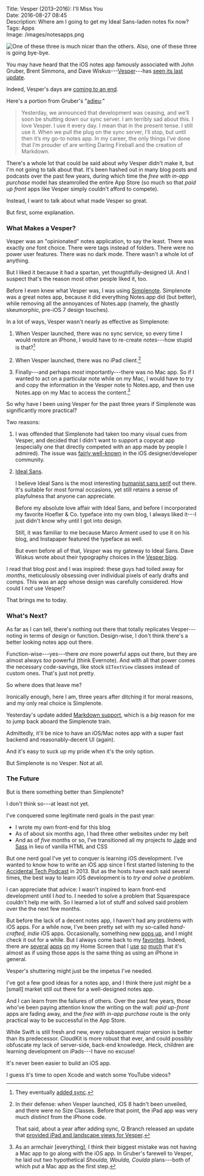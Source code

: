 Title: Vesper (2013–2016): I'll Miss You  
Date: 2016-08-27 08:45  
Description: Where am I going to get my Ideal Sans-laden notes fix now?  
Tags: Apps  
Image: /images/notesapps.png  

![One of these three is much nicer than the others. Also, one of these three is going bye-bye.][1]

You may have heard that the iOS notes app famously associated with John Gruber, Brent Simmons, and Dave Wiskus---[Vesper][2]---has [seen its last update][3].

Indeed, Vesper's days are [coming to an end][4].

Here's a portion from Gruber's "[adieu][5]:"

> Yesterday, we announced that development was ceasing, and we’ll soon be shutting down our sync server. I am terribly sad about this. I love Vesper. I use it every day. I mean that in the present tense. I still use it. When we pull the plug on the sync server, I’ll stop, but until then it’s my go-to notes app. In my career, the only things I’ve done that I’m prouder of are writing Daring Fireball and the creation of Markdown.

There's a whole lot that could be said about *why* Vesper didn't make it, but I'm not going to talk about that. It's been hashed out in many blog posts and podcasts over the past few years, during which time the *free with in-app purchase* model has steamrolled the entire App Store (so much so that *paid up front* apps like Vesper simply couldn't afford to compete).

Instead, I want to talk about what made Vesper so great.

But first, some explanation.

### What Makes a Vesper?

Vesper was an "opinionated" notes application, to say the least. There was exactly *one* font choice. There were tags instead of folders. There were no power user features. There was no dark mode. There wasn't a whole lot of anything. 

But I liked it because it had a spartan, yet thoughtfully-designed UI. And I suspect that's the reason most other people liked it, too.

Before I even knew what Vesper was, I was using [Simplenote][6]. Simplenote was a great notes app, because it did everything Notes.app did (but better), while removing all the annoyances of Notes.app (namely, the ghastly skeumorphic, pre-iOS 7 design touches).

In a lot of ways, Vesper wasn't nearly as effective as Simplenote: 

1. When Vesper launched, there was no sync service, so every time I would restore an iPhone, I would have to re-create notes---how stupid is that?[^1]

2. When Vesper launched, there was no iPad client.[^2]

3. Finally---and perhaps *most* importantly---there was no Mac app. So if I wanted to act on a particular note while on my Mac, I would have to try and copy the information in the Vesper note to Notes.app, and then use Notes.app on my Mac to access the content.[^3]

So why have I been using Vesper for the past three years if Simplenote was significantly more practical?

Two reasons:

1. I was offended that Simplenote had taken too many visual cues from Vesper, and decided that I didn't want to support a copycat app (especially one that directly competed with an app made by people I admired). The issue was [fairly well-known][7] in the iOS designer/developer community.

2. [Ideal Sans][8].

	I believe Ideal Sans is the most interesting [humanist sans serif][9] out there. It's suitable for most formal occasions, yet still retains a sense of playfulness that anyone can appreciate.
	
	Before my absolute love affair with Ideal Sans, and before I incorporated my favorite Hoefler & Co. typeface into my own blog, I always liked it---I just didn't know why until I got into design.
	
	Still, it was familiar to me because Marco Arment used to use it on his blog, and Instapaper featured the typeface as well.
	
	But even before all of that, *Vesper* was my gateway to Ideal Sans. Dave Wiskus wrote about their typography choices in the [Vesper blog][10].
	
I read that blog post and I was inspired: these guys had toiled away for *months*, meticulously obsessing over individual pixels of early drafts and comps. This was an app whose design was carefully considered. How could I *not* use Vesper?
	
That brings me to today.

### What's Next?

As far as I can tell, there's nothing out there that totally replicates Vesper---noting in terms of design or function. Design-wise, I don't think there's a better looking notes app out there.

Function-wise---yes---there *are* more powerful apps out there, but they are almost always *too* powerful (think Evernote). And with all that power comes the necessary code-savings, like stock `UITextView` classes instead of custom ones. That's just not pretty.

So where does that leave me?

Ironically enough, here I am, three years after ditching it for moral reasons, and my only real choice is Simplenote.

Yesterday's update added [Markdown support][11], which is a *big* reason for me to jump back aboard the Simplenote train.

Admittedly, it'll be nice to have an iOS/Mac notes app with a super fast backend and reasonably-decent UI (again).

And it's easy to suck up my pride when it's the only option.

But Simplenote is no Vesper. Not at all.

### The Future

But is there something better than Simplenote?

I don't think so---at least not yet.

I've conquered some legitimate nerd goals in the past year:

* I wrote my own front-end for this blog
* As of about six months ago, I had three other websites under my belt
* And as of *five* months or so, I've transitioned all my projects to [Jade][12] and [Sass][13] in lieu of vanilla HTML and CSS

But one nerd goal I've yet to conquer is learning iOS development. I've wanted to know how to write an iOS app since I first started listening to the [Accidental Tech Podcast][14] in 2013. But as the hosts have each said several times, the best way to learn iOS development is to *try and solve a problem*.

I can appreciate that advice: I wasn't inspired to learn front-end development until I *had* to. I needed to solve a problem that Squarespace couldn't help me with. So I learned a lot of stuff and solved said problem over the the next few months.

But before the lack of a decent notes app, I haven't had any problems with iOS apps. For a while now, I've been pretty set with my so-called *hand-crafted, indie* iOS apps. Occasionally, something new [pops up][15], and I might check it out for a while. But I always come back to my [favorites][16]. Indeed, there are [several][17] [apps][18] [on][19] my Home Screen that I [use][20] [*so*][21] [much][22] that it's almost as if using those apps is the same thing as using an iPhone in general.

Vesper's shuttering might just be the impetus I've needed.

I've got a few good ideas for a notes app, and I think there just *might* be a [small] market still out there for a well-designed notes app.

And I can learn from the failures of others. Over the past few years, those who've been paying attention know the writing on the wall: *paid up-front* apps are fading away, and the *free with in-app purchase* route is the only practical way to be successful in the App Store.

While Swift is still fresh and new, every subsequent major version is better than its predecessor. CloudKit is more robust that ever, and could possibly obfuscate my lack of server-side, back-end knowledge. Heck, children are learning development on iPads---I have no excuse!

It's never been easier to build an iOS app.

I guess it's time to open Xcode and watch some YouTube videos?

[^1]: They eventually [added sync][a].
[^2]: In their defense: when Vesper launched, iOS 8 hadn't been unveiled, and there were no Size Classes. Before that point, the iPad app was very much *distinct* from the iPhone code.

	That said, about a year after adding sync, Q Branch released an update that [provided iPad and landscape views for Vesper][b].
[^3]: As an armchair [everything], I think their biggest mistake was not having a Mac app to go along with the iOS app. In Gruber's farewell to Vesper, he laid out two hypothetical *Shoulda, Woulda, Coulda* plans---both of which put a Mac app as the first step.

[a]: http://vesperapp.co/blog/vesper-year-one/ "Vesper blog post announcing sync"
[b]: http://vesperapp.co/blog/native-support-for-ipad-and-landscape/ "Vesper blog post announcing iPad and landscape views"

[1]: /images/notesapps.png "Screenshot of three notes apps"
[2]: https://geo.itunes.apple.com/us/app/vesper/id655895325?mt=8&at=1l3vx9s "iTunes link to Vesper"
[3]: http://vesperapp.co/blog/the-end-of-vesper/ "Vesper blog announcing the end of Vesper"
[4]: http://inessential.com/2016/08/21/last_vesper_update_sync_shutting_down "Brent Simmons announcing the end of Vesper"
[5]: http://daringfireball.net/2016/08/vesper_adieu "Daring Fireball post saying goodbye to Vesper"
[6]: http://simplenote.com "Simplenote"
[7]: http://www.techmusings.me/techmusings/software-review-simplenote-by-codality "Review of Simplenote, making note of it's uncanny resemblance to Vesper"
[8]: http://www.typography.com/fonts/ideal-sans/overview/ "Ideal Sans"
[9]: https://en.wikipedia.org/wiki/Sans-serif#Humanist "Humanist sans serifs"
[10]: http://vesperapp.co/blog/how-to-make-a-vesper/ "Vesper blog post about how they designed the app"
[11]: https://simplenote.com/2016/08/25/markdown-added-in-latest-ios-app-update/ "Simplenote blog post adding Markdown support"
[12]: http://jade-lang.com/ "Jade language"
[13]: http://sass-lang.com "Sass"
[14]: http://atp.fm "ATP"
[15]: http://blog.supertop.co/post/148985792112/castro-2-is-now-available "Blog post describing the launch of Castro 2"
[16]: http://overcast.fm "Overcast"
[17]: http://tapbots.com/tweetbot/ "Tweetbot for iOS"
[18]: http://reederapp.com/ios/ "Reeder for iOS"
[19]: https://www.instapaper.com/iphone "Instapaper for iOS"
[20]: http://www.pixiapps.com/ecouteios/ "Ecoute for iOS"
[21]: http://junecloud.com/software/iphone/deliveries.html "Deliveries for iOS"
[22]: https://darksky.net/app/ "Dark Sky for iOS"